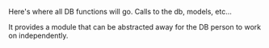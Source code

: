 Here's where all DB functions will go. Calls to the db, models, etc...

It provides a module that can be abstracted away for the DB person to work on independently.